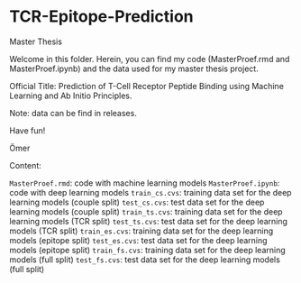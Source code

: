 # TCR-Epitope-Prediction
Master Thesis

Welcome in this folder. Herein, you can find my code (MasterProef.rmd and MasterProef.ipynb) and the data used for my master thesis project.

Official Title: Prediction of T-Cell Receptor Peptide Binding using Machine Learning and Ab Initio Principles.

Note: data can be find in releases. 

Have fun!

Ömer

Content:

```MasterProef.rmd```: code with machine learning models
```MasterProef.ipynb```: code with deep learning models
```train_cs.cvs```: training data set for the deep learning models (couple split)
```test_cs.cvs```: test data set for the deep learning models (couple split)
```train_ts.cvs```: training data set for the deep learning models (TCR split)
```test_ts.cvs```: test data set for the deep learning models (TCR split)
```train_es.cvs```: training data set for the deep learning models (epitope split)
```test_es.cvs```: test data set for the deep learning models (epitope split)
```train_fs.cvs```: training data set for the deep learning models (full split)
```test_fs.cvs```: test data set for the deep learning models (full split)
